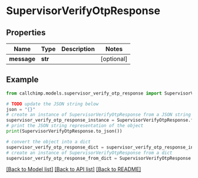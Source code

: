 # SupervisorVerifyOtpResponse


## Properties

Name | Type | Description | Notes
------------ | ------------- | ------------- | -------------
**message** | **str** |  | [optional] 

## Example

```python
from callchimp.models.supervisor_verify_otp_response import SupervisorVerifyOtpResponse

# TODO update the JSON string below
json = "{}"
# create an instance of SupervisorVerifyOtpResponse from a JSON string
supervisor_verify_otp_response_instance = SupervisorVerifyOtpResponse.from_json(json)
# print the JSON string representation of the object
print(SupervisorVerifyOtpResponse.to_json())

# convert the object into a dict
supervisor_verify_otp_response_dict = supervisor_verify_otp_response_instance.to_dict()
# create an instance of SupervisorVerifyOtpResponse from a dict
supervisor_verify_otp_response_from_dict = SupervisorVerifyOtpResponse.from_dict(supervisor_verify_otp_response_dict)
```
[[Back to Model list]](../README.md#documentation-for-models) [[Back to API list]](../README.md#documentation-for-api-endpoints) [[Back to README]](../README.md)


